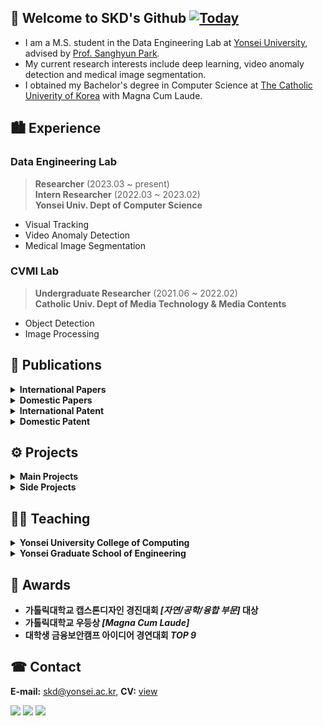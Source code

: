 ## 👋 Welcome to SKD's Github [![Today](https://hits.seeyoufarm.com/api/count/incr/badge.svg?url=https%3A%2F%2Fgithub.com%2Fskiddieahn&count_bg=%2379C83D&title_bg=%23555555&icon=&icon_color=%23E7E7E7&title=hits&edge_flat=false)](https://hits.seeyoufarm.com)

- I am a M.S. student in the Data Engineering Lab at [Yonsei University](https://www.yonsei.ac.kr/sc/), advised by [Prof. Sanghyun Park](http://delab.yonsei.ac.kr/sanghyun/).
- My current research interests include deep learning, video anomaly detection and medical image segmentation.
- I obtained my Bachelor's degree in Computer Science at [The Catholic Univerity of Korea](https://www.catholic.ac.kr/english/main.do) with Magna Cum Laude.


## 🏙 Experience
### Data Engineering Lab
> **Researcher** (2023.03 ~ present) <br/>**Intern Researcher** (2022.03 ~ 2023.02)   
> **Yonsei Univ. Dept of Computer Science**
- Visual Tracking
- Video Anomaly Detection
- Medical Image Segmentation

### CVMI Lab
> **Undergraduate Researcher** (2021.06 ~ 2022.02)   
> **Catholic Univ. Dept of Media Technology & Media Contents**
- Object Detection 
- Image Processing
  
## 📜 Publications
<details>
<summary><b>International Papers</b></summary>

1. **[SCIE]** Seungkyun Hong*, Sunghyun Ahn*, Youngwan Jo, and Sanghyun Park. (*equally contributed) <b>"Making Anomalies More Anomalous: Video Anomaly Detection Using a Novel Generator and Destroyer"</b> IEEE Access (2024): 36712-36726. (IF: 3.9, JCR: Q2) [[View](https://ieeexplore.ieee.org/document/10462109/)]
2. Seungkyun Hong*, Sunghyun Ahn*, Youngwan Jo, and Sanghyun Park. (*equally contributed) <b>"Dual Stream Fusion U-Net Transformers for
3D Medical Image Segmentation"</b> IEEE International Conference on Big Data and Smart Computing (BigComp) 2024, regular paper, Feb 2024. [[View](https://ieeexplore.ieee.org/abstract/document/10488278)]

  
</details>

<details>
<summary><b>Domestic Papers</b></summary>

1. 이기정, 안성현, 김현진 and 박상현. <b>"FFAE: 비디오 이상 탐지를 위한 비디오 프레임 전처리 및 특징 융합 방법"</b> 한국정보과학회 학술발표논문집 (2023): 526-528. [[View](https://www.dbpia.co.kr/journal/articleDetail?nodeId=NODE11705154)]
2. 안성현, 김환희, 권세인 and 박상현. <b>"C-Swin UNETR: 3D 의료 영상 분할을 위한 채널 어텐션이 적용된 Swin Transformer."</b> 한국정보과학회 학술발표논문집 (2023): 787-789. [[View](https://www.dbpia.co.kr/journal/articleDetail?nodeId=NODE11488179)]
3. 안성현, 조영완, and 박상현. <b>"다중 객체 비디오에서의 어텐션 기반 단일 객체 추적 모델 연구."</b> 한국정보과학회 학술발표논문집 (2022): 628-630. [[View](https://www.dbpia.co.kr/journal/articleDetail?nodeId=NODE11224192)]
   
</details>

<details>
<summary><b>International Patent</b></summary>

1. Seungkyun Hong, Sunghyun Ahn, Youngwan Jo, and Sanghyun Park. <b>"Image segmentation method using dual attention and the device utilizing it."</b> ID: PCT/KR2023/020370 (2023). [[View](http://delab.yonsei.ac.kr/publications/international/patent/2023-12-12-Image%20segmentation%20method%20using%20dual%20attention%20and%20the%20device%20utilizing%20it/)]
   
</details>

<details>
<summary><b>Domestic Patent</b></summary>

1. 이기정, 조영완, 안성현, and 박상현. <b>"다중모달 확산 기반의 비디오 이상 탐지 방법 및 장치."</b> ID: 10-2024-0055081 (2024). [[View](http://delab.yonsei.ac.kr/publications/domestic/patent/2024-04-25-%EB%8D%94%EC%A4%91%EB%AA%A8%EB%8B%AC-%ED%99%95%EC%82%B0-%EA%B8%B0%EB%B0%98%EC%9D%98-%EB%B9%84%EB%94%94%EC%98%A4-%EC%9D%B4%EC%83%81-%ED%83%90%EC%A7%80-%EB%B0%A9%EB%B2%95-%EB%B0%8F-%EC%9E%A5%EC%B9%98/)]
2. 홍승균, 안성현, 조영완, and 박상현. <b>"F2LM 기반의 비디오 이상 탐지 방법 및 장치."</b> ID: 10-2024-0055080 (2024). [[View](http://delab.yonsei.ac.kr/publications/domestic/patent/2024-04-25-F2LM-%EA%B8%B0%EB%B0%98%EC%9D%98-%EB%B9%84%EB%94%94%EC%98%A4-%EC%9D%B4%EC%83%81-%ED%83%90%EC%A7%80-%EB%B0%A9%EB%B2%95-%EB%B0%8F-%EC%9E%A5%EC%B9%98/)]
3. 홍승균, 안성현, 조영완, and 박상현. <b>"이중 어텐션을 이용한 이미지 세그멘테이션 방법 및 이를 활용한 장치."</b> ID: 10-2023-0124697 (2023). [[View](http://delab.yonsei.ac.kr/publications/domestic/patent/2023-09-19-%EC%9D%B4%EC%A4%91%20%EC%96%B4%ED%85%90%EC%85%98%EC%9D%84%20%EC%9D%B4%EC%9A%A9%ED%95%9C%20%EC%9D%B4%EB%AF%B8%EC%A7%80%20%EC%84%B8%EA%B7%B8%EB%A9%98%ED%85%8C%EC%9D%B4%EC%85%98%20%EB%B0%A9%EB%B2%95%20%EB%B0%8F%20%EC%9D%B4%EB%A5%BC%20%ED%99%9C%EC%9A%A9%ED%95%9C%20%EC%9E%A5%EC%B9%98/)]
   
</details>


## ⚙️ Projects
<details>
<summary><b>Main Projects</b></summary>

1. 금융보안캠프. <b>"금융 메타버스 플랫폼 내 GAN을 활용한 손금 인증 서비스."</b> (2022) [[View](https://shacoding.com/2022/08/14/gan%ec%9d%84-%ed%99%9c%ec%9a%a9%ed%95%9c-%ec%86%90%ea%b8%88-%ec%9d%b8%ec%a6%9d-%ec%84%9c%eb%b9%84%ec%8a%a4-%ed%94%84%eb%a1%9c%ec%a0%9d%ed%8a%b8-%ec%95%84%ec%9d%b4%eb%94%94%ec%96%b4/)]
2. 객체지향 패러다임. <b>"가톨릭대 밥 약속 채팅 어플리케이션: WE_EAT."</b> (2022) [[View](https://shacoding.com/2022/06/14/%ea%b0%80%ed%86%a8%eb%a6%ad%eb%8c%80-%eb%b0%a5-%ec%95%bd%ec%86%8d-%ec%b1%84%ed%8c%85-%ec%95%b1-%ea%b0%9d%ec%b2%b4%ec%a7%80%ed%96%a5-%ed%94%84%eb%a1%9c%ec%a0%9d%ed%8a%b8/)][[Code](https://github.com/SkiddieAhn/Project-App-WE_EAT)]
3. 캡스톤 디자인. <b>"AI 기반 냉장고 속 식품 유통기한 관리 챗봇: 프리지."</b> (2022)  [[View](https://shacoding.com/2022/06/05/ai-%ea%b8%b0%eb%b0%98-%eb%83%89%ec%9e%a5%ea%b3%a0-%ec%9c%a0%ed%86%b5%ea%b8%b0%ed%95%9c-%ea%b4%80%eb%a6%ac-%ec%b1%97%eb%b4%87-%ec%ba%a1%ec%8a%a4%ed%86%a4-%ed%94%84%eb%a1%9c%ec%a0%9d%ed%8a%b8/)][[Code](https://github.com/SkiddieAhn/Project-ChatBot-Fridge)] 🏆
4. 연구 과제. <b>"스마트 팜을 위한 오리 객체 검출 및 분석."</b> (2022) [[View](https://shacoding.com/2022/02/07/%ec%97%b0%ea%b5%ac-%ea%b3%bc%ec%a0%9c-duck-farm-604-project/)]

</details>

<details>
<summary><b>Side Projects</b></summary>

1. 이산수학. <b>"우리만의 비밀코드: UBI 암호화."</b> (2021) [[View](https://shacoding.com/2021/12/20/%ec%9a%b0%eb%a6%ac%eb%a7%8c%ec%9d%98-%eb%b9%84%eb%b0%80%ec%bd%94%eb%93%9c-ubi-%ec%95%94%ed%98%b8%ed%99%94/)][[Code](https://github.com/SkiddieAhn/Project-ChatBot-UBI)]
  
</details>


## 👨‍🏫 Teaching
<details>
<summary><b>Yonsei University College of Computing</b></summary>

1. 단기 강의. <b>"데이터베이스시스템응용 (CSI8782.01-01)"</b> (2024) [[View](https://shacoding.com/2024/04/25/%eb%85%bc%eb%ac%b8-%eb%a6%ac%eb%b7%b0-video-anomaly-detection/)]
2. 수업 조교. <b>"컴퓨터과학입문 (CSI2106.01-00)"</b> (2023~2024)
   
</details>

<details>
<summary><b>Yonsei Graduate School of Engineering</b></summary>

1. 수업 조교. <b>"딥러닝기반이상탐지모델링 (GEK6207.01-00)"</b> (2023) [[View](https://github.com/SkiddieAhn/TA-Deep-Learning)]
   
</details>


## 🏅 Awards
- **가톨릭대학교 캡스톤디자인 경진대회 <i>[자연/공학/융합 부문]</i> 대상**
- **가톨릭대학교 우등상 <i>[Magna Cum Laude]</i>**
- **대학생 금융보안캠프 아이디어 경연대회 <i>TOP 9</i>**

## ☎ Contact
**E-mail:** skd@yonsei.ac.kr, **CV:** [view](https://shacoding.com/wp-content/uploads/2019/07/SHA_CV_0825.pdf)
</p>
<p>
<a href="https://scholar.google.com/citations?user=mKchEwoAAAAJ&hl=ko" target="_blank">
<img src="https://img.shields.io/badge/Google Scholar-4285F4?style=flat&logo=Google Scholar&logoColor=white" /></a>
<a href="https://kr.linkedin.com/in/sunghyun-ann-7ba3892a5?original_referer=https%3A%2F%2Fwww.google.com%2F" target="_blank">
<img src="https://img.shields.io/badge/-LinkedIn-blue?style=flat-square&logo=Linkedin&logoColor=white" /></a>
<a href="https://shacoding.com/" target="_blank">
<img src="https://img.shields.io/badge/Tech Blog-21759B?style=flat-square&logo=wordpress&logoColor=white" /></a>
</p>
